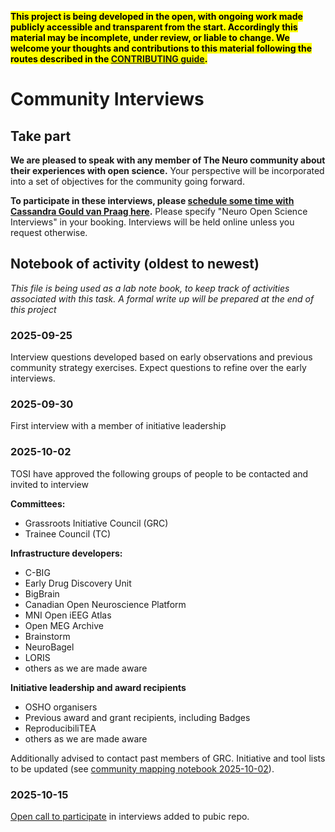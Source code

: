 <mark>**This project is being developed in the open, with ongoing work made publicly accessible and transparent from the start. 
Accordingly this material may be incomplete, under review, or liable to change.
We welcome your thoughts and contributions to this material following the routes described in the [CONTRIBUTING guide](~/CONTRIBUTING.md).**</mark>



# Community Interviews

## Take part
**We are pleased to speak with any member of The Neuro community about their experiences with open science.**
Your perspective will be incorporated into a set of objectives for the community going forward. 

**To participate in these interviews, please [schedule some time with Cassandra Gould van Praag here](https://calendar.app.google/k7za8eZ6Ffurq7JeA).**
Please specify "Neuro Open Science Interviews" in your booking. Interviews will be held online unless you request otherwise.

## Notebook of activity (oldest to newest)
*This file is being used as a lab note book, to keep track of activities associated with this task. A formal write up will be prepared at the end of this project*

### 2025-09-25

Interview questions developed based on early observations and previous community strategy exercises. 
Expect questions to refine over the early interviews.

### 2025-09-30

First interview with a member of initiative leadership

### 2025-10-02

TOSI have approved the following groups of people to be contacted and invited to interview

**Committees:**
- Grassroots Initiative Council (GRC)
- Trainee Council (TC)

**Infrastructure developers:**
- C-BIG
- Early Drug Discovery Unit
- BigBrain
- Canadian Open Neuroscience Platform
- MNI Open iEEG Atlas
- Open MEG Archive
- Brainstorm
- NeuroBagel
- LORIS
- others as we are made aware

**Initiative leadership and award recipients**
- OSHO organisers
- Previous award and grant recipients, including Badges 
- ReproducibiliTEA
- others as we are made aware

Additionally advised to contact past members of GRC. Initiative and tool lists to be updated (see [community mapping notebook 2025-10-02](./community-mapping.md#date-2025-10-02)).

### 2025-10-15

[Open call to participate](#take-part) in interviews added to pubic repo.

